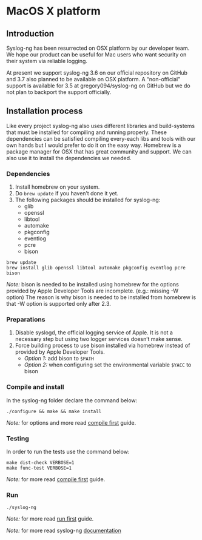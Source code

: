 # MacOS X platform

[ref:compile]: chapters/chapter_2/README.md
[ref:run]: chapters/chapter_2/README.md
[ref:docs]: http://www.balabit.com/sites/default/files/documents/syslog-ng-ose-latest-guides/en/syslog-ng-ose-guide-admin/html-single/index.html

## Introduction

Syslog-ng has been resurrected on OSX platform by our developer team.
We hope our product can be useful for Mac users who want security on their
system via reliable logging. 

At present we support syslog-ng 3.6 on our official repository on GitHub and 3.7 also planned to be available
on OSX platform. A “non-official” support is available for 3.5 at gregory094/syslog-ng on GitHub but we 
do not plan to backport the support officially.

## Installation process
Like every project syslog-ng also uses different libraries and build-systems that must be installed
for compiling and running properly. These dependencies can be satisfied compiling every-each libs and tools
with our own hands but I would prefer to do it on the easy way. Homebrew is a package manager for OSX
that has great community and support. We can also use it to install the dependencies we needed.

### Dependencies
1. Install homebrew on your system.
2. Do `brew update` if you haven’t done it yet.
3. The following packages should be installed for syslog-ng:
    * glib
    * openssl
    * libtool
    * automake
    * pkgconfig
    * eventlog
    * pcre
    * bison

```shell
brew update
brew install glib openssl libtool automake pkgconfig eventlog pcre bison
```

*Note:* bison is needed to be installed using homebrew for the options provided by Apple Developer Tools are
incomplete. (e.g.: missing -W option) The reason is why bison is needed to be installed from homebrew is
that -W option is supported only after 2.3.

### Preparations

1. Disable syslogd, the official logging service of Apple. It is not a necessary step but using two logger
services doesn’t make sense.
2. Force building process to use bison installed via homebrew instead of provided by Apple Developer Tools.
    * *Option 1:* add bison to `$PATH`
    * *Option 2:* when configuring set the environmental variable `$YACC` to bison

### Compile and install

In the syslog-ng folder declare the command below:

```shell
./configure && make && make install
```

*Note:* for options and more read [compile first][ref:compile] guide.

### Testing

In order to run the tests use the command below:

```shell
make dist-check VERBOSE=1
make func-test VERBOSE=1
```

*Note:* for more read [compile first][ref:compile] guide.

### Run

```shell
./syslog-ng
```

*Note:* for more read [run first][ref:run] guide.

*Note:* for more read syslog-ng [documentation][ref:docs]


